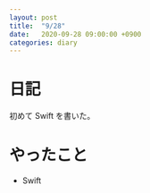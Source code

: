 ```yaml
---
layout: post
title:  "9/28"
date:   2020-09-28 09:00:00 +0900
categories: diary
---
```

# 日記

初めて Swift を書いた。

# やったこと

- Swift